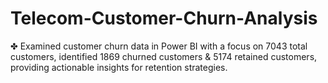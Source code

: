 # Telecom-Customer-Churn-Analysis
✤ Examined customer churn data in Power BI with a focus on 7043 total customers, identified 1869 churned customers &amp; 5174 retained customers, providing actionable insights for retention strategies.
